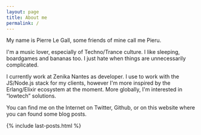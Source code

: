 ```yaml
---
layout: page
title: About me
permalink: /
---
```


My name is Pierre Le Gall, some friends of mine call me Pieru.

I'm a music lover, especially of Techno/Trance culture. I like sleeping, boardgames and bananas too. I just hate when things are unnecessarily complicated.

I currently work at Zenika Nantes as developer. I use to work with the JS/Node.js stack for my clients, however I'm more inspired by the Erlang/Elixir ecosystem at the moment. More globally, I'm interested in “lowtech” solutions.

You can find me on the Internet on Twitter, Github, or on this website where you can found some blog posts.

{% include last-posts.html %}
